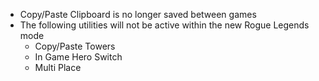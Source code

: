 - Copy/Paste Clipboard is no longer saved between games
- The following utilities will not be active within the new Rogue Legends mode
  - Copy/Paste Towers
  - In Game Hero Switch
  - Multi Place